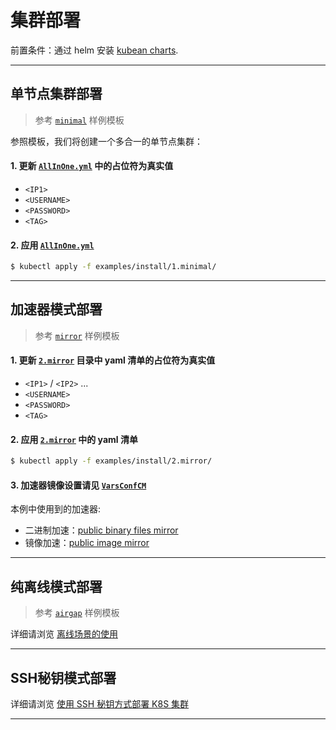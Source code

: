 # 集群部署

前置条件：通过 helm 安装 [kubean charts](https://github.com/kubean-io/kubean-helm-chart).

---

## 单节点集群部署

> 参考 [`minimal`](https://github.com/kubean-io/kubean/blob/main/examples/install/1.minimal/) 样例模板

参照模板，我们将创建一个多合一的单节点集群：

#### 1. 更新 [`AllInOne.yml`](https://github.com/kubean-io/kubean/blob/main/examples/install/1.minimal/AllInOne.yml) 中的占位符为真实值
* `<IP1>`
* `<USERNAME>`
* `<PASSWORD>`
* `<TAG>`

#### 2. 应用 [`AllInOne.yml`](https://github.com/kubean-io/kubean/blob/main/examples/install/1.minimal/AllInOne.yml) 

``` bash
$ kubectl apply -f examples/install/1.minimal/
```

---

## 加速器模式部署

> 参考 [`mirror`](https://github.com/kubean-io/kubean/blob/main/examples/install/2.mirror/) 样例模板

#### 1. 更新 [`2.mirror`](https://github.com/kubean-io/kubean/blob/main/examples/install/2.mirror/) 目录中 yaml 清单的占位符为真实值
* `<IP1>` / `<IP2>` ...
* `<USERNAME>`
* `<PASSWORD>`
* `<TAG>`

#### 2. 应用 [`2.mirror`](https://github.com/kubean-io/kubean/blob/main/examples/install/2.mirror/) 中的 yaml 清单

``` bash
$ kubectl apply -f examples/install/2.mirror/
```

#### 3. 加速器镜像设置请见 [`VarsConfCM`](https://github.com/kubean-io/kubean/blob/main/examples/install/2.mirror/VarsConfCM.yml)

本例中使用到的加速器:
* 二进制加速：[public binary files mirror](https://github.com/DaoCloud/public-binary-files-mirror)
* 镜像加速：[public image mirror](https://github.com/DaoCloud/public-image-mirror)

---

## 纯离线模式部署

> 参考 [`airgap`](https://github.com/kubean-io/kubean/blob/main/examples/install/3.airgap/) 样例模板


详细请浏览 [离线场景的使用](./airgap.md)


---

## SSH秘钥模式部署

详细请浏览 [使用 SSH 秘钥方式部署 K8S 集群](./sshkey_deploy_cluster.md)

---